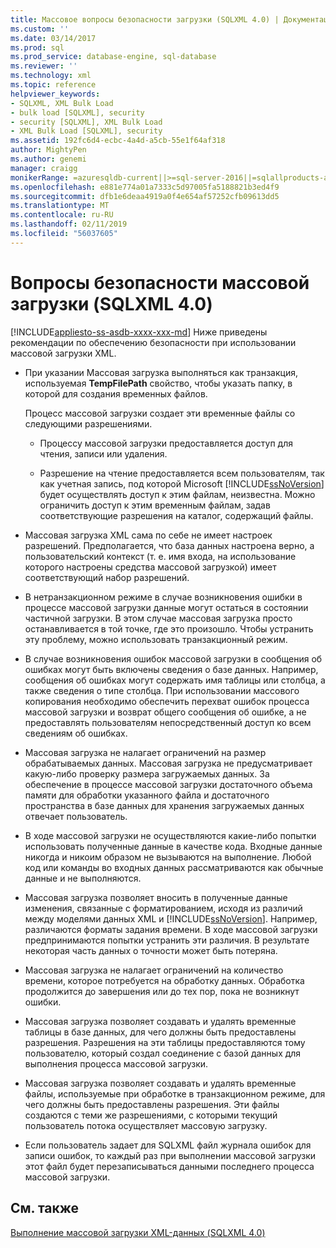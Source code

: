 ```yaml
---
title: Массовое вопросы безопасности загрузки (SQLXML 4.0) | Документация Майкрософт
ms.custom: ''
ms.date: 03/14/2017
ms.prod: sql
ms.prod_service: database-engine, sql-database
ms.reviewer: ''
ms.technology: xml
ms.topic: reference
helpviewer_keywords:
- SQLXML, XML Bulk Load
- bulk load [SQLXML], security
- security [SQLXML], XML Bulk Load
- XML Bulk Load [SQLXML], security
ms.assetid: 192fc6d4-ecbc-4a4d-a5cb-55e1f64af318
author: MightyPen
ms.author: genemi
manager: craigg
monikerRange: =azuresqldb-current||>=sql-server-2016||=sqlallproducts-allversions||>=sql-server-linux-2017||=azuresqldb-mi-current
ms.openlocfilehash: e881e774a01a7333c5d97005fa5188821b3ed4f9
ms.sourcegitcommit: dfb1e6deaa4919a0f4e654af57252cfb09613dd5
ms.translationtype: MT
ms.contentlocale: ru-RU
ms.lasthandoff: 02/11/2019
ms.locfileid: "56037605"
---
```

# <a name="bulk-load-security-considerations-sqlxml-40"></a>Вопросы безопасности массовой загрузки (SQLXML 4.0)
[!INCLUDE[appliesto-ss-asdb-xxxx-xxx-md](../../../includes/appliesto-ss-asdb-xxxx-xxx-md.md)]
  Ниже приведены рекомендации по обеспечению безопасности при использовании массовой загрузки XML.  
  
-   При указании Массовая загрузка выполняться как транзакция, используемая **TempFilePath** свойство, чтобы указать папку, в которой для создания временных файлов.  
  
     Процесс массовой загрузки создает эти временные файлы со следующими разрешениями.  
  
    -   Процессу массовой загрузки предоставляется доступ для чтения, записи или удаления.  
  
    -   Разрешение на чтение предоставляется всем пользователям, так как учетная запись, под которой Microsoft [!INCLUDE[ssNoVersion](../../../includes/ssnoversion-md.md)] будет осуществлять доступ к этим файлам, неизвестна. Можно ограничить доступ к этим временным файлам, задав соответствующие разрешения на каталог, содержащий файлы.  
  
-   Массовая загрузка XML сама по себе не имеет настроек разрешений. Предполагается, что база данных настроена верно, а пользовательский контекст (т. е. имя входа, на использование которого настроены средства массовой загрузкой) имеет соответствующий набор разрешений.  
  
-   В нетранзакционном режиме в случае возникновения ошибки в процессе массовой загрузки данные могут остаться в состоянии частичной загрузки. В этом случае массовая загрузка просто останавливается в той точке, где это произошло. Чтобы устранить эту проблему, можно использовать транзакционный режим.  
  
-   В случае возникновения ошибок массовой загрузки в сообщения об ошибках могут быть включены сведения о базе данных. Например, сообщения об ошибках могут содержать имя таблицы или столбца, а также сведения о типе столбца. При использовании массового копирования необходимо обеспечить перехват ошибок процесса массовой загрузки и возврат общего сообщения об ошибке, а не предоставлять пользователям непосредственный доступ ко всем сведениям об ошибках.  
  
-   Массовая загрузка не налагает ограничений на размер обрабатываемых данных. Массовая загрузка не предусматривает какую-либо проверку размера загружаемых данных. За обеспечение в процессе массовой загрузки достаточного объема памяти для обработки указанного файла и достаточного пространства в базе данных для хранения загружаемых данных отвечает пользователь.  
  
-   В ходе массовой загрузки не осуществляются какие-либо попытки использовать полученные данные в качестве кода. Входные данные никогда и никоим образом не вызываются на выполнение. Любой код или команды во входных данных рассматриваются как обычные данные и не выполняются.  
  
-   Массовая загрузка позволяет вносить в полученные данные изменения, связанные с форматированием, исходя из различий между моделями данных XML и [!INCLUDE[ssNoVersion](../../../includes/ssnoversion-md.md)]. Например, различаются форматы задания времени. В ходе массовой загрузки предпринимаются попытки устранить эти различия. В результате некоторая часть данных о точности может быть потеряна.  
  
-   Массовая загрузка не налагает ограничений на количество времени, которое потребуется на обработку данных. Обработка продолжится до завершения или до тех пор, пока не возникнут ошибки.  
  
-   Массовая загрузка позволяет создавать и удалять временные таблицы в базе данных, для чего должны быть предоставлены разрешения. Разрешения на эти таблицы предоставляются тому пользователю, который создал соединение с базой данных для выполнения процесса массовой загрузки.  
  
-   Массовая загрузка позволяет создавать и удалять временные файлы, используемые при обработке в транзакционном режиме, для чего должны быть предоставлены разрешения. Эти файлы создаются с теми же разрешениями, с которыми текущий пользователь потока осуществляет массовую загрузку.  
  
-   Если пользователь задает для SQLXML файл журнала ошибок для записи ошибок, то каждый раз при выполнении массовой загрузки этот файл будет перезаписываться данными последнего процесса массовой загрузки.  
  
## <a name="see-also"></a>См. также  
 [Выполнение массовой загрузки XML-данных &#40;SQLXML 4.0&#41;](../../../relational-databases/sqlxml-annotated-xsd-schemas-xpath-queries/bulk-load-xml/performing-bulk-load-of-xml-data-sqlxml-4-0.md)  
  
  
